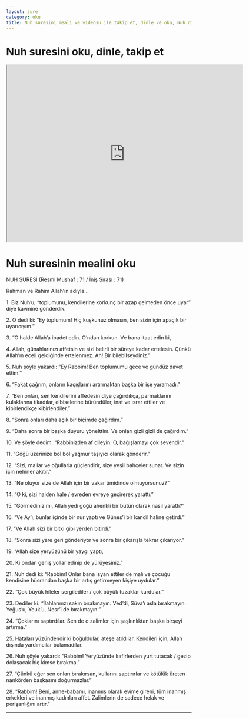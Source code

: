 ```yaml
---
layout: sure
category: oku
title: Nuh suresini meali ve videosu ile takip et, dinle ve oku, Nuh dinle, Nuh meali.
---
```


<div class="container">
  <div class="row">
    <div class="col-lg-12">
      <h1>Nuh suresini oku, dinle, takip et</h1>
      <div class="div-youtube-embed">
        <iframe width="640" height="480" src="https://www.youtube.com/embed/">frameborder="0" allowfullscreen></iframe>
      </div>
    </div>
  </div>

  <div class="row">
    <div class="col-lg-12">
      <h1>Nuh suresinin mealini oku</h1>
      <div><p>NUH SURESİ (Resmi Mushaf : 71 / İniş Sırası : 71)</p><p>Rahman ve Rahim Allah’ın adıyla…</p><p></p><p></p><p>1. Biz Nuh’u, “toplumunu, kendilerine korkunç bir azap gelmeden önce uyar” diye kavmine gönderdik.</p><p></p><p></p><p>2. O dedi ki: “Ey toplumum! Hiç kuşkunuz olmasın, ben sizin için apaçık bir uyarıcıyım.”</p><p></p><p></p><p>3. “O halde Allah’a ibadet edin. O’ndan korkun. Ve bana itaat edin ki,</p><p></p><p></p><p>4. Allah, günahlarınızı affetsin ve sizi belirli bir süreye kadar ertelesin. Çünkü Allah’ın eceli geldiğinde ertelenmez. Ah! Bir bilebilseydiniz.”</p><p></p><p></p><p>5. Nuh şöyle yakardı: “Ey Rabbim! Ben toplumumu gece ve gündüz davet ettim.”</p><p></p><p></p><p>6. “Fakat çağrım, onların kaçışlarını artırmaktan başka bir işe yaramadı.”</p><p></p><p></p><p>7. “Ben onları, sen kendilerini affedesin diye çağırdıkça, parmaklarını kulaklarına tıkadılar, elbiselerine büründüler, inat ve ısrar ettiler ve kibirlendikçe kibirlendiler.”</p><p></p><p></p><p>8. “Sonra onları daha açık bir biçimde çağırdım.”</p><p></p><p></p><p>9. “Daha sonra bir başka duyuru yönelttim. Ve onları gizli gizli de çağırdım.”</p><p></p><p></p><p>10. Ve şöyle dedim: “Rabbinizden af dileyin. O, bağışlamayı çok sevendir.”</p><p></p><p></p><p>11. “Göğü üzerinize bol bol yağmur taşıyıcı olarak gönderir.”</p><p></p><p></p><p>12. “Sizi, mallar ve oğullarla güçlendirir, size yeşil bahçeler sunar. Ve sizin için nehirler akıtır.”</p><p></p><p></p><p>13. “Ne oluyor size de Allah için bir vakar ümidinde olmuyorsunuz?”</p><p></p><p></p><p>14. “O ki, sizi halden hale / evreden evreye geçirerek yarattı.”</p><p></p><p></p><p>15. “Görmediniz mi, Allah yedi göğü ahenkli bir bütün olarak nasıl yarattı?”</p><p></p><p></p><p>16. “Ve Ay’ı, bunlar içinde bir nur yaptı ve Güneş’i bir kandil haline getirdi.”</p><p></p><p></p><p>17. “Ve Allah sizi bir bitki gibi yerden bitirdi.”</p><p></p><p></p><p>18. “Sonra sizi yere geri gönderiyor ve sonra bir çıkarışla tekrar çıkarıyor.”</p><p></p><p></p><p>19. “Allah size yeryüzünü bir yaygı yaptı,</p><p></p><p></p><p>20. Ki ondan geniş yollar edinip de yürüyesiniz.”</p><p></p><p></p><p>21. Nuh dedi ki: “Rabbim! Onlar bana isyan ettiler de malı ve çocuğu kendisine hüsrandan başka bir artış getirmeyen kişiye uydular.”</p><p></p><p></p><p>22. “Çok büyük hileler sergilediler / çok büyük tuzaklar kurdular.”</p><p></p><p></p><p>23. Dediler ki: “İlahlarınızı sakın bırakmayın. Ved’di, Süva’ı asla bırakmayın. Yeğus’u, Yeuk’u, Nesr’i de bırakmayın.”</p><p></p><p></p><p>24. “Çoklarını saptırdılar. Sen de o zalimler için şaşkınlıktan başka birşeyi artırma.”</p><p></p><p></p><p>25. Hataları yüzündendir ki boğuldular, ateşe atıldılar. Kendileri için, Allah dışında yardımcılar bulamadılar.</p><p></p><p></p><p>26. Nuh şöyle yakardı: “Rabbim! Yeryüzünde kafirlerden yurt tutacak / gezip dolaşacak hiç kimse bırakma.”</p><p></p><p></p><p>27. “Çünkü eğer sen onları bırakırsan, kullarını saptırırlar ve kötülük üreten nankörden başkasını doğurmazlar.”</p><p></p><p></p><p>28. “Rabbim! Beni, anne-babamı, inanmış olarak evime gireni, tüm inanmış erkekleri ve inanmış kadınları affet. Zalimlerin de sadece helak ve perişanlığını artır.”</p><p></p><p></p><p></p><p></p></div>
    </div>
  </div>
</div>
<hr />